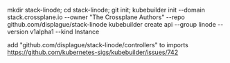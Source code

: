
mkdir stack-linode; cd stack-linode; git init;
kubebuilder init --domain stack.crossplane.io --owner "The Crossplane Authors" --repo github.com/displague/stack-linode
kubebuilder create api --group linode --version v1alpha1 --kind Instance


add "github.com/displague/stack-linode/controllers" to imports
https://github.com/kubernetes-sigs/kubebuilder/issues/742


